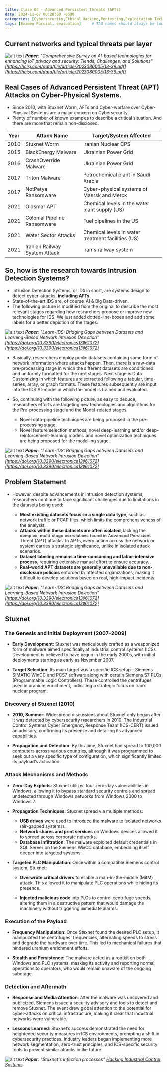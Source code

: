 ```yaml
---
title: Clase 08 - Advanced Persistent Threats (APTs)
date: 2024-11-07 00:20:00 -0500
categories: [Cybersecurity,Ethical Hacking,Pentesting,Exploitation Techniques]
tags: [Examen Parcial, evaluation]     # TAG names should always be lowercase
---
```


<!-- <hr style="border: none; height: 10px; background-color: #003b00;" />

# <font color="#87CEEB">Examen Parcial.</font>

<hr style="border: none; height: 10px; background-color: #003b00;" /> -->

## Current networks and typical threats per layer

![alt text](/assets/images/current-architectural-networks.png)
_**Paper**: "Comprehensive Survey on AI-based technologies for enhancing IoT privacy and security: Trends, Challenges, and Solutions"   
[https://hcisj.com/data/file/article/2023080005/13-39.pdf](https://hcisj.com/data/file/article/2023080005/13-39.pdf)_

## Real Cases of Advanced Persistent Threat (APT) Attacks on Cyber-Physical Systems. 

- Since 2010, with Stuxnet Worm, APTs and Cyber-warfare over Cyber-Physical Systems are a major concern on Cybersecurity.
- Plenty of number of known examples to describe a critical situation. And there are more that remain non-disclosed.

| Year  | Attack Name                | Target/System Affected                                    |
|-------|----------------------------|-----------------------------------------------------------|
| 2010  | Stuxnet Worm               | Iranian Nuclear CPS                                       |
| 2015  | BlackEnergy Malware        | Ukrainian Power Grid                                      |
| 2016  | CrashOverride Malware      | Ukrainian Power Grid                                      |
| 2017  | Triton Malware             | Petrochemical plant in Saudi Arabia                       |
| 2017  | NotPetya Ransomware        | Cyber-physical systems of Maersk and Merck                |
| 2021  | Oldsmar APT                | Chemical levels in the water plant supply (US)            |
| 2021  | Colonial Pipeline Ransomware | Fuel pipelines in the US                                |
| 2021  | Water Sector Attacks       | Chemical levels in water treatment facilities (US)        |
| 2021  | Iranian Railway System Attack | Iran's railway system                                  |

## So, how is the research towards Intrusion Detection Systems?

- Intrusion Detection Systems, or IDS in short, are systems design to detect cyber-attacks, **including APTs**.
- State-of-the-art IDS are, of course, AI & Big Data-driven.
- The following picture is modified from the original to describe the most relevant stages regarding how researchers propose or improve new technologies for IDS. We just added dotted-line-boxes and add some labels for a better depiction of the stages.

![alt text](/assets/images/research-trends-ids-1.png)
_**Paper**: "Learn-IDS: Bridging Gaps between Datasets and Learning-Based Network Intrusion Detection"
[https://doi.org/10.3390/electronics13061072](https://doi.org/10.3390/electronics13061072)_

- Basically, researchers employ public datasets containing some form of network information where attacks happen. Then, there is a raw-data pre-processing stage in which the different datasets are conditioned and uniformly formatted for the next stages. Next stage is Data Customizing in which features are extracted following a tabular, time-series, array, or graph formats. These features subsequently are input into the IDS AI-model in which the model is trained and evaluated.

- So, continuing with the following picture, as easy to deduce, researchers efforts are targeting new technologies and algorithms for the Pre-processing stage and the Model-related stages.
    - Novel data-pipeline techniques are being proposed in the pre-processing stage.
    - Novel feature selection methods, novel deep-learning and/or deep-reinforcement-learning models, and novel optimization techniques are being proposed for the modelling stage.

![alt text](/assets/images/research-trends-ids-2.png)
_**Paper**: "Learn-IDS: Bridging Gaps between Datasets and Learning-Based Network Intrusion Detection"
[https://doi.org/10.3390/electronics13061072](https://doi.org/10.3390/electronics13061072)_

<!-- - However, **researchers are still relying on datasets which:** 
    - Most of the time only considers **one type of data (network traffic, pcap)** 
    - Most of the attacks are **isolated attacks**, meaning that there is not strong correlation between them. Unlike ATP attacks, in which each action in the target system or network is meaningful.
    - These datasets need Labeling, which is time and effort consuming.
    - And most of the real APT attack datasets are Not available because of the non-disclose politics of the affected organization. -->

## Problem Statement

- However, despite advancements in intrusion detection systems, researchers continue to face significant challenges due to limitations in the datasets being used:

    - **Most existing datasets focus on a single data type**, such as network traffic or PCAP files, which limits the comprehensiveness of the analysis.
    - **Attacks within these datasets are often isolated**, lacking the complex, multi-stage correlations found in Advanced Persistent Threat (APT) attacks. In APTs, every action across the network or system carries a strategic significance, unlike in isolated attack scenarios.
    - **Dataset labeling remains a time-consuming and labor-intensive process**, requiring extensive manual effort to ensure accuracy.
    + **Real-world APT datasets are generally unavailable due to non-disclosure policies** enforced by affected organizations, making it difficult to develop solutions based on real, high-impact incidents.

![alt text](/assets/images/research-trends-ids-3.png)
_**Paper**: "Learn-IDS: Bridging Gaps between Datasets and Learning-Based Network Intrusion Detection"
[https://doi.org/10.3390/electronics13061072](https://doi.org/10.3390/electronics13061072)_


## Stuxnet

### The Genesis and Initial Deployment (2007–2009)

- **Early Development**: Stuxnet was meticulously crafted as a weaponized form of malware aimed specifically at industrial control systems (ICS). Development is believed to have begun in the early 2000s, with initial deployments starting as early as November 2007​.

- **Target Selection**: Its main target was a specific ICS setup—Siemens SIMATIC WinCC and PCS7 software along with certain Siemens S7 PLCs (Programmable Logic Controllers). These controlled the centrifuges used in uranium enrichment, indicating a strategic focus on Iran’s nuclear program.

### Discovery of Stuxnet (2010)

- **2010, Summer**: Widespread discussions about Stuxnet only began after it was detected by cybersecurity researchers in 2010. The Industrial Control Systems Cyber Emergency Response Team (ICS-CERT) issued an advisory, confirming its presence and detailing its advanced capabilities​.

- **Propagation and Detection**: By this time, Stuxnet had spread to 100,000 computers across various countries, although it was programmed to seek out a very specific type of configuration, which significantly limited its payload’s activation.

### Attack Mechanisms and Methods

- **Zero-Day Exploits**: Stuxnet utilized four zero-day vulnerabilities in Windows, allowing it to bypass standard security controls and spread undetected through Windows networks from Windows 2000 to Windows 7​.

- **Propagation Techniques**: Stuxnet spread via multiple methods:
    - **USB drives** were used to introduce the malware to isolated networks (air-gapped systems).
    - **Network shares and print services** on Windows devices allowed it to spread across corporate networks.
    - **Database Infiltration**: The malware exploited default credentials in SQL Server on the Siemens WinCC database, embedding itself deeper into targeted systems.

- **Targeted PLC Manipulation**: Once within a compatible Siemens control system, Stuxnet:

    - **Overwrote critical drivers** to enable a man-in-the-middle (MitM) attack. This allowed it to manipulate PLC operations while hiding its presence.

    - **Injected malicious code** into PLCs to control centrifuge speeds, altering them in a destructive pattern that would damage the machinery without triggering immediate alarms.

### Execution of the Payload

- **Frequency Manipulation**: Once Stuxnet found the desired PLC setup, it manipulated the centrifuges' frequencies, alternating speeds to stress and degrade the hardware over time. This led to mechanical failures that hindered uranium enrichment efforts.
    
- **Stealth and Persistence**: The malware acted as a rootkit on both Windows and PLC systems, masking its activity and reporting normal operations to operators, who would remain unaware of the ongoing sabotage​.

### Detection and Aftermath

- **Response and Media Attention**: After the malware was uncovered and publicized, Siemens issued a security advisory and tools to detect and remove Stuxnet. The event drew global attention to the potential for cyber-attacks on critical infrastructure, making it clear that industrial networks were vulnerable​.

- **Lessons Learned**: Stuxnet’s success demonstrated the need for heightened security measures in ICS environments, prompting a shift in cybersecurity practices. Industry leaders began implementing more network segmentation, zero-trust principles, and ICS-specific security tools to prevent similar attacks in the future.

![alt text](/assets/images/stuxnet-infection-process.png)
_**Paper**: "Stuxnet's infection processes"
[Hacking Industrial Control Systems](https://www.sciencedirect.com/book/9780124201149/industrial-network-security)_